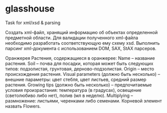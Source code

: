 # glasshouse
 Task for xml/xsd & parsing

 Cоздать xml-файл, хранящий информацию об объектах определенной
предметной области. Для валидации полученного xml-файла необходимо
разработать соответствующую ему схему xsd. Выполнить парсинг xml-документа с использованием DOM, SAX, StAX парсеров.

Оранжерея
Растения, содержащиеся в оранжерее:
Name – название растения.
Soil – почва для посадки, которая может быть следующих типов: подзолистая, грунтовая,
дерново-подзолистая.
Origin – место происхождения растения.
Visual рarameters (должно быть несколько) – внешние параметры: цвет стебля, цвет
листьев, средний размер растения.
Growing tips (должно быть несколько) – предпочитаемые условия произрастания:
температура (в градусах), освещение (светолюбиво либо нет), полив (мл в неделю).
Multiplying – размножение: листьями, черенками либо семенами.
Корневой элемент назвать Flowers.
